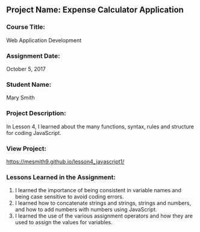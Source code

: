 ## Project Name:  Expense Calculator Application

### Course Title:
Web Application Development

### Assignment Date:  
October 5, 2017

### Student Name:  
Mary Smith

### Project Description:
In Lesson 4, I learned about the many functions, syntax, rules and structure for 
coding JavaScript.

### View Project:
https://mesmith9.github.io/lesson4_javascript1/

### Lessons Learned in the Assignment:
1. I learned the importance of being consistent in variable names and being case sensitive to avoid coding errors. 
2. I learned how to concatenate strings and strings, strings and numbers, and how to add numbers with numbers using JavaScript.
3. I learned the use of the various assignment operators and how they are used to assign the values for variables.
